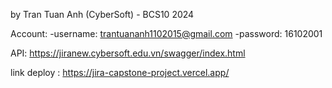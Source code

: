 by Tran Tuan Anh (CyberSoft) - BCS10 2024

Account: 
    -username: trantuananh1102015@gmail.com
    -password: 16102001


API: https://jiranew.cybersoft.edu.vn/swagger/index.html

link deploy : https://jira-capstone-project.vercel.app/
